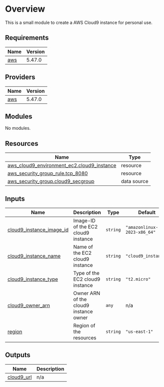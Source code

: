 # Overview
This is a small module to create a AWS Cloud9 instance for personal use. 

<!-- BEGIN_TF_DOCS -->
## Requirements

| Name | Version |
|------|---------|
| <a name="requirement_aws"></a> [aws](#requirement\_aws) | 5.47.0 |

## Providers

| Name | Version |
|------|---------|
| <a name="provider_aws"></a> [aws](#provider\_aws) | 5.47.0 |

## Modules

No modules.

## Resources

| Name | Type |
|------|------|
| [aws_cloud9_environment_ec2.cloud9_instance](https://registry.terraform.io/providers/hashicorp/aws/5.47.0/docs/resources/cloud9_environment_ec2) | resource |
| [aws_security_group_rule.tcp_8080](https://registry.terraform.io/providers/hashicorp/aws/5.47.0/docs/resources/security_group_rule) | resource |
| [aws_security_group.cloud9_secgroup](https://registry.terraform.io/providers/hashicorp/aws/5.47.0/docs/data-sources/security_group) | data source |

## Inputs

| Name | Description | Type | Default | Required |
|------|-------------|------|---------|:--------:|
| <a name="input_cloud9_instance_image_id"></a> [cloud9\_instance\_image\_id](#input\_cloud9\_instance\_image\_id) | Image-ID of the EC2 cloud9 instance | `string` | `"amazonlinux-2023-x86_64"` | no |
| <a name="input_cloud9_instance_name"></a> [cloud9\_instance\_name](#input\_cloud9\_instance\_name) | Name of the EC2 cloud9 instance | `string` | `"cloud9_instance"` | no |
| <a name="input_cloud9_instance_type"></a> [cloud9\_instance\_type](#input\_cloud9\_instance\_type) | Type of the EC2 cloud9 instance | `string` | `"t2.micro"` | no |
| <a name="input_cloud9_owner_arn"></a> [cloud9\_owner\_arn](#input\_cloud9\_owner\_arn) | Owner ARN of the cloud9 instance owner | `any` | n/a | yes |
| <a name="input_region"></a> [region](#input\_region) | Region of the resources | `string` | `"us-east-1"` | no |

## Outputs

| Name | Description |
|------|-------------|
| <a name="output_cloud9_url"></a> [cloud9\_url](#output\_cloud9\_url) | n/a |
<!-- END_TF_DOCS -->